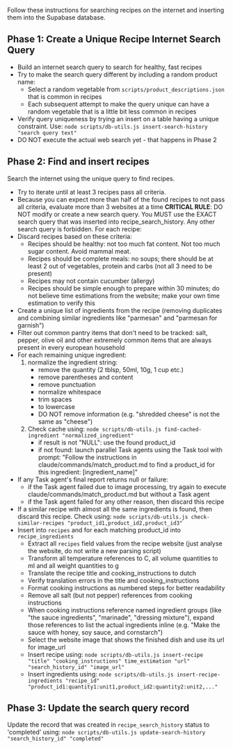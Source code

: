 Follow these instructions for searching recipes on the internet and inserting them into the Supabase database.

## Phase 1: Create a Unique Recipe Internet Search Query
- Build an internet search query to search for healthy, fast recipes
- Try to make the search query different by including a random product name:
   - Select a random vegetable from `scripts/product_descriptions.json` that is common in recipes
   - Each subsequent attempt to make the query unique can have a random vegetable that is a little bit less common in recipes
- Verify query uniqueness by trying an insert on a table having a unique constraint. Use: `node scripts/db-utils.js insert-search-history "search query text"`
- DO NOT execute the actual web search yet - that happens in Phase 2

## Phase 2: Find and insert recipes
Search the internet using the unique query to find recipes.
- Try to iterate until at least 3 recipes pass all criteria.
- Because you can expect more than half of the found recipes to not pass all criteria, evaluate more than 3 websites at a time
**CRITICAL RULE**: DO NOT modify or create a new search query. You MUST use the EXACT search query that was inserted into recipe_search_history. Any other search query is forbidden.
For each recipe:
- Discard recipes based on these criteria:
   - Recipes should be healthy: not too much fat content. Not too much sugar content. Avoid mammal meat.
   - Recipes should be complete meals: no soups; there should be at least 2 out of vegetables, protein and carbs (not all 3 need to be present)
   - Recipes may not contain cucumber (allergy)
   - Recipes should be simple enough to prepare within 30 minutes; do not believe time estimations from the website; make your own time estimation to verify this
- Create a unique list of ingredients from the recipe (removing duplicates and combining similar ingredients like "parmesan" and "parmesan for garnish")
- Filter out common pantry items that don't need to be tracked: salt, pepper, olive oil and other extremely common items that are always present in every european household
- For each remaining unique ingredient:
  1. normalize the ingredient string:
     - remove the quantity (2 tblsp, 50ml, 10g, 1 cup etc.)
     - remove parentheses and content
     - remove punctuation
     - normalize whitespace
     - trim spaces
     - to lowercase
     - DO NOT remove information (e.g. "shredded cheese" is not the same as "cheese")
  2. Check cache using: `node scripts/db-utils.js find-cached-ingredient "normalized_ingredient"`
     - if result is not "NULL": use the found product_id
     - if not found: launch parallel Task agents using the Task tool with prompt: "Follow the instructions in claude/commands/match_product.md to find a product_id for this ingredient: [ingredient_name]"
- If any Task agent's final report returns null or failure:
   - if the Task agent failed due to image processing, try again to execute claude/commands/match_product.md but without a Task agent
   - if the Task agent failed for any other reason, then discard this recipe
- If a similar recipe with almost all the same ingredients is found, then discard this recipe. Check using: `node scripts/db-utils.js check-similar-recipes "product_id1,product_id2,product_id3"`
- Insert into `recipes` and for each matching product_id into `recipe_ingredients`
   - Extract all `recipes` field values from the recipe website (just analyse the website, do not write a new parsing script)
   - Transform all temperature references to C, all volume quantities to ml and all weight quantities to g
   - Translate the recipe title and cooking_instructions to dutch
   - Verify translation errors in the title and cooking_instructions
   - Format cooking instructions as numbered steps for better readability
   - Remove all salt (but not pepper) references from cooking instructions
   - When cooking instructions reference named ingredient groups (like "the sauce ingredients", "marinade", "dressing mixture"), expand those references to list the actual ingredients inline (e.g. "Make the sauce with honey, soy sauce, and cornstarch")
   - Select the website image that shows the finished dish and use its url for image_url
   - Insert recipe using: `node scripts/db-utils.js insert-recipe "title" "cooking_instructions" time_estimation "url" "search_history_id" "image_url"`
   - Insert ingredients using: `node scripts/db-utils.js insert-recipe-ingredients "recipe_id" "product_id1:quantity1:unit1,product_id2:quantity2:unit2,..."`

## Phase 3: Update the search query record
Update the record that was created in `recipe_search_history` status to 'completed' using: `node scripts/db-utils.js update-search-history "search_history_id" "completed"`
